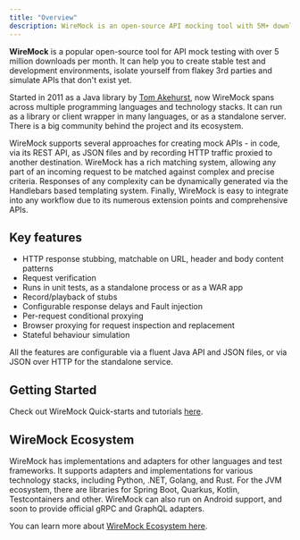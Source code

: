 ```yaml
---
title: "Overview"
description: WireMock is an open-source API mocking tool with 5M+ downloads per month. Create stable test environments, isolate from flaky dependencies, and simulate APIs that don't exist yet.
---
```




**WireMock** is a popular open-source tool for API mock testing
with over 5 million downloads per month.
It can help you to create stable test and development environments,
isolate yourself from flakey 3rd parties
and simulate APIs that don't exist yet.

Started in 2011 as a Java library by [Tom Akehurst](https://github.com/tomakehurst),
now WireMock spans across multiple programming languages and technology stacks.
It can run as a library or client wrapper in many languages, or as a standalone server.
There is a big community behind the project and its ecosystem.

WireMock supports several approaches for creating mock APIs -
in code, via its REST API, as JSON files and by recording HTTP traffic proxied to another destination.
WireMock has a rich matching system, allowing any part of an incoming request to be matched against complex and precise criteria.
Responses of any complexity can be dynamically generated via the Handlebars based templating system.
Finally, WireMock is easy to integrate into any workflow due to its numerous extension points and comprehensive APIs.

## Key features

- HTTP response stubbing, matchable on URL, header and body content patterns
- Request verification
- Runs in unit tests, as a standalone process or as a WAR app
- Record/playback of stubs
- Configurable response delays and Fault injection
- Per-request conditional proxying
- Browser proxying for request inspection and replacement
- Stateful behaviour simulation

All the features are configurable via a fluent Java API and JSON files,
or via JSON over HTTP for the standalone service.

## Getting Started

Check out WireMock Quick-starts and tutorials [here](../getting-started/).

## WireMock Ecosystem

WireMock has implementations and adapters for other languages and test frameworks.
It supports adapters and implementations for various technology stacks, including Python, .NET, Golang, and Rust.
For the JVM ecosystem, there are libraries for Spring Boot, Quarkus, Kotlin, Testcontainers and other.
WireMock can also run on Android support, and soon to provide official gRPC and GraphQL adapters.

You can learn more about [WireMock Ecosystem here](https://github.com/wiremock/ecosystem).
